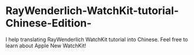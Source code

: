 RayWenderlich-WatchKit-tutorial-Chinese-Edition-
================================================

I help translating RayWenderlich WatchKit tutorial into Chinese. Feel free to learn about Apple New WatchKit!
